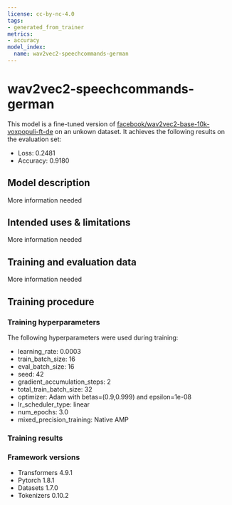 ```yaml
---
license: cc-by-nc-4.0
tags:
- generated_from_trainer
metrics:
- accuracy
model_index:
  name: wav2vec2-speechcommands-german
---
```


<!-- This model card has been generated automatically according to the information the Trainer had access to. You
should probably proofread and complete it, then remove this comment. -->

# wav2vec2-speechcommands-german

This model is a fine-tuned version of [facebook/wav2vec2-base-10k-voxpopuli-ft-de](https://huggingface.co/facebook/wav2vec2-base-10k-voxpopuli-ft-de) on an unkown dataset.
It achieves the following results on the evaluation set:
- Loss: 0.2481
- Accuracy: 0.9180

## Model description

More information needed

## Intended uses & limitations

More information needed

## Training and evaluation data

More information needed

## Training procedure

### Training hyperparameters

The following hyperparameters were used during training:
- learning_rate: 0.0003
- train_batch_size: 16
- eval_batch_size: 16
- seed: 42
- gradient_accumulation_steps: 2
- total_train_batch_size: 32
- optimizer: Adam with betas=(0.9,0.999) and epsilon=1e-08
- lr_scheduler_type: linear
- num_epochs: 3.0
- mixed_precision_training: Native AMP

### Training results



### Framework versions

- Transformers 4.9.1
- Pytorch 1.8.1
- Datasets 1.7.0
- Tokenizers 0.10.2
